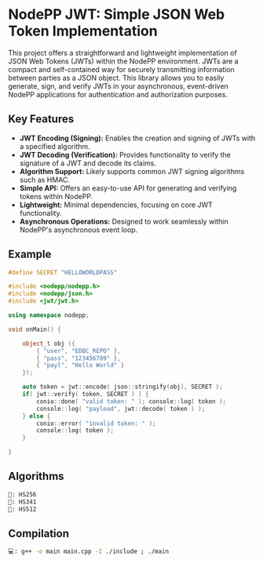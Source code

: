 # NodePP JWT: Simple JSON Web Token Implementation

This project offers a straightforward and lightweight implementation of JSON Web Tokens (JWTs) within the NodePP environment. JWTs are a compact and self-contained way for securely transmitting information between parties as a JSON object. This library allows you to easily generate, sign, and verify JWTs in your asynchronous, event-driven NodePP applications for authentication and authorization purposes.

## Key Features

- **JWT Encoding (Signing):** Enables the creation and signing of JWTs with a specified algorithm.
- **JWT Decoding (Verification):** Provides functionality to verify the signature of a JWT and decode its claims.
- **Algorithm Support:** Likely supports common JWT signing algorithms such as HMAC.
- **Simple API:** Offers an easy-to-use API for generating and verifying tokens within NodePP.
- **Lightweight:** Minimal dependencies, focusing on core JWT functionality.
- **Asynchronous Operations:** Designed to work seamlessly within NodePP's asynchronous event loop.

## Example
```cpp
#define SECRET "HELLOWORLDPASS"

#include <nodepp/nodepp.h>
#include <nodepp/json.h>
#include <jwt/jwt.h>

using namespace nodepp;

void onMain() {

    object_t obj ({
        { "user", "EDBC_REPO" },
        { "pass", "123456789" },
        { "payl", "Hello World" }
    });

    auto token = jwt::encode( json::stringify(obj), SECRET );
    if( jwt::verify( token, SECRET ) ) { 
        conio::done( "valid token: " ); console::log( token );
        console::log( "payload", jwt::decode( token ) );
    } else {
        conio::error( "invalid token: " );
        console::log( token );
    }

}
```

## Algorithms
```bash
📌: HS256
📌: HS341
📌: HS512
```

## Compilation
```bash
💻: g++ -o main main.cpp -I ./include ; ./main
```

